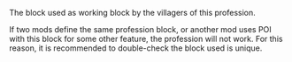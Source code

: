 The block used as working block by the villagers of this profession.

If two mods define the same profession block, or another mod uses POI with this block for some other feature, the profession will not work. For this reason, it is recommended to double-check the block used is unique.